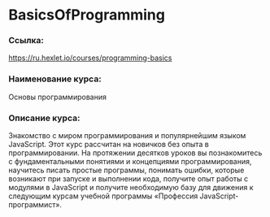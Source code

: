 # BasicsOfProgramming

### Ссылка:
https://ru.hexlet.io/courses/programming-basics

### Наименование курса:
Основы программирования

### Описание курса:
Знакомство с миром программирования и популярнейшим языком JavaScript. Этот курс рассчитан на новичков без опыта в программировании. На протяжении десятков уроков вы познакомитесь с фундаментальными понятиями и концепциями программирования, научитесь писать простые программы, понимать ошибки, которые возникают при запуске и выполнении кода, получите опыт работы с модулями в JavaScript и получите необходимую базу для движения к следующим курсам учебной программы «Профессия JavaScript-программист».
